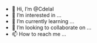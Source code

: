 - 👋 Hi, I’m @CdelaI
- 👀 I’m interested in ...
- 🌱 I’m currently learning ...
- 💞️ I’m looking to collaborate on ...
- 📫 How to reach me ...

<!---
CdelaI/CdelaI is a ✨ special ✨ repository because its `README.md` (this file) appears on your GitHub profile.
You can click the Preview link to take a look at your changes.
--->
